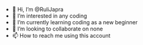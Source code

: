 - 👋 Hi, I’m @RuliJapra
- 👀 I’m interested in any coding
- 🌱 I’m currently learning coding as a new beginner
- 💞️ I’m looking to collaborate on none
- 📫 How to reach me using this account

<!---
RuliJapra/RuliJapra is a ✨ special ✨ repository because its `README.md` (this file) appears on your GitHub profile.
You can click the Preview link to take a look at your changes.
--->
